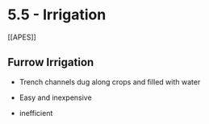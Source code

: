 # 5\.5 - Irrigation

[[APES]] 

## Furrow Irrigation

- Trench channels dug along crops and filled with water

- Easy and inexpensive

- inefficient